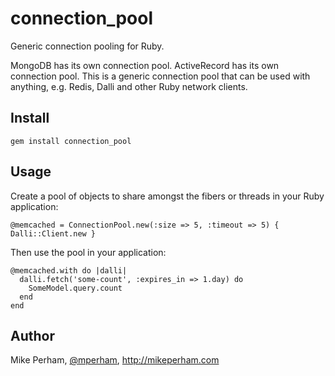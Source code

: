 connection_pool
======================

Generic connection pooling for Ruby.

MongoDB has its own connection pool.  ActiveRecord has its own connection pool.  This is a generic connection pool that can be used with anything, e.g. Redis, Dalli and other Ruby network clients.

Install
------------

    gem install connection_pool

Usage
------------

Create a pool of objects to share amongst the fibers or threads in your Ruby application:

    @memcached = ConnectionPool.new(:size => 5, :timeout => 5) { Dalli::Client.new }

Then use the pool in your application:

    @memcached.with do |dalli|
      dalli.fetch('some-count', :expires_in => 1.day) do
        SomeModel.query.count
      end
    end


Author
--------------

Mike Perham, [@mperham](https://twitter.com/mperham), <http://mikeperham.com>